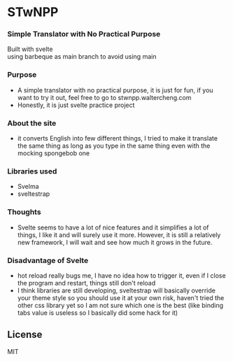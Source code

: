 # STwNPP
### Simple Translator with No Practical Purpose

Built with svelte <br/>
using barbeque as main branch to avoid using main

### Purpose
- A simple translator with no practical purpose, it is just for fun, if you want to try it out, feel free to go to stwnpp.waltercheng.com
- Honestly, it is just svelte practice project

### About the site
- it converts English into few different things, I tried to make it translate the same thing as long as you type in the same thing even with the mocking spongebob one

### Libraries used
- Svelma
- sveltestrap

### Thoughts
- Svelte seems to have a lot of nice features and it simplifies a lot of things, I like it and will surely use it more. However, it is still a relatively new framework, I will wait and see how much it grows in the future.

### Disadvantage of Svelte
- hot reload really bugs me, I have no idea how to trigger it, even if I close the program and restart, things still don't reload
- I think libraries are still developing, sveltestrap will basically override your theme style so you should use it at your own risk, haven't tried the other css library yet so I am not sure which one is the best (like binding tabs value is useless so I basically did some hack for it)

License
----
MIT